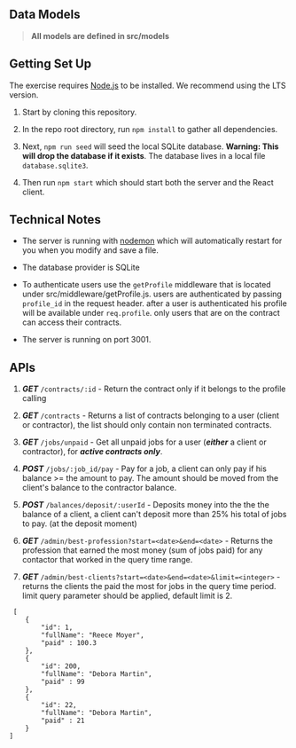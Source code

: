 
## Data Models

> **All models are defined in src/models**

## Getting Set Up

  
The exercise requires [Node.js](https://nodejs.org/en/) to be installed. We recommend using the LTS version.

  

1. Start by cloning this repository.

  

1. In the repo root directory, run `npm install` to gather all dependencies.

  

1. Next, `npm run seed` will seed the local SQLite database. **Warning: This will drop the database if it exists**. The database lives in a local file `database.sqlite3`.

  

1. Then run `npm start` which should start both the server and the React client.

  
  

## Technical Notes

- The server is running with [nodemon](https://nodemon.io/) which will automatically restart for you when you modify and save a file.

- The database provider is SQLite

- To authenticate users use the `getProfile` middleware that is located under src/middleware/getProfile.js. users are authenticated by passing `profile_id` in the request header. after a user is authenticated his profile will be available under `req.profile`.  only users that are on the contract can access their contracts.

- The server is running on port 3001.

  

## APIs


1. ***GET*** `/contracts/:id` - Return the contract only if it belongs to the profile calling

1. ***GET*** `/contracts` - Returns a list of contracts belonging to a user (client or contractor), 
the list should only contain non terminated contracts.

1. ***GET*** `/jobs/unpaid` -  Get all unpaid jobs for a user (***either*** a client or contractor),
for ***active contracts only***.

1. ***POST*** `/jobs/:job_id/pay` - Pay for a job, a client can only pay if his balance >= the amount to pay.
The amount should be moved from the client's balance to the contractor balance.

1. ***POST*** `/balances/deposit/:userId` - Deposits money into the the the balance of a client,
a client can't deposit more than 25% his total of jobs to pay. (at the deposit moment)

1. ***GET*** `/admin/best-profession?start=<date>&end=<date>` - Returns the profession that earned the most money
(sum of jobs paid) for any contactor that worked in the query time range.

1. ***GET*** `/admin/best-clients?start=<date>&end=<date>&limit=<integer>` - returns the clients the paid the most for 
jobs in the query time period. limit query parameter should be applied, default limit is 2.
```
 [
    {
        "id": 1,
        "fullName": "Reece Moyer",
        "paid" : 100.3
    },
    {
        "id": 200,
        "fullName": "Debora Martin",
        "paid" : 99
    },
    {
        "id": 22,
        "fullName": "Debora Martin",
        "paid" : 21
    }
]
```
